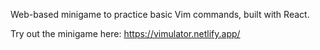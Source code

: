 Web-based minigame to practice basic Vim commands, built with React.

Try out the minigame here: https://vimulator.netlify.app/
